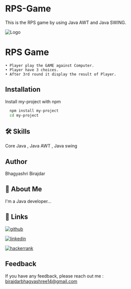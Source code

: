 # RPS-Game
This is the RPS game by using Java AWT and Java SWING.

![Logo](https://tse3.mm.bing.net/th?id=OIP.En6JM25PRnvN-iS4oQ5WSgHaF7&pid=Api&P=0)


# RPS Game 

    • Player play the GAME against Computer.
    • Player have 3 choices.
    • After 3rd round it display the result of Player.

## Installation

Install my-project with npm

```bash
  npm install my-project
  cd my-project
```
    
## 🛠 Skills
Core Java , Java AWT , Java swing


## Author
Bhagyashri Birajdar



## 🚀 About Me
I'm a Java developer...


## 🔗 Links
[![github](https://img.shields.io/badge/github-000?style=for-the-badge&logo=linkedin&logoColor=white)](https://www.github.com/codingshinzo)

[![linkedin](https://img.shields.io/badge/linkedin-0A66C2?style=for-the-badge&logo=linkedin&logoColor=white)](https://www.linkedin.com/in/bhagyashri-birajdar-252a1722a/)

[![hackerrank](https://img.shields.io/badge/hackerrank-7cfc00?style=for-the-badge&logo=hackerrank&logoColor=white)](https://www.hackerrank.com/indira_shree)
 
 

## Feedback

If you have any feedback, please reach out me : birajdarbhagyashree14@gmail.com




